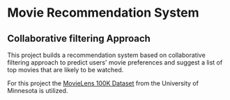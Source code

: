 # Movie Recommendation System

## Collaborative filtering Approach 

This project builds a recommendation system based on collaborative filtering approach to predict users' movie preferences and suggest a list of top movies that are likely to be watched. 

For this project the [MovieLens 100K Dataset](https://www.kaggle.com/datasets/prajitdatta/movielens-100k-dataset) from the University of Minnesota is utilized.


```{tableofcontents}
```
